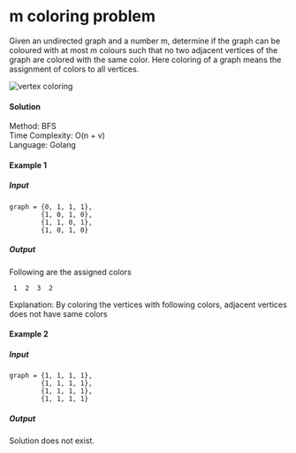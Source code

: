 # m coloring problem

Given an undirected graph and a number m, determine if the graph can be coloured with at most m colours such that no two adjacent vertices of the graph are colored with the same color. Here coloring of a graph means the assignment of colors to all vertices. 

![vertex coloring](https://user-images.githubusercontent.com/5745279/131906463-aa103c3d-5add-408f-aeeb-797d0c0e7e4b.png)


#### Solution
Method: BFS  
Time Complexity: O(n + v)  
Language: Golang


#### Example 1
##### Input
```
graph = {0, 1, 1, 1},
        {1, 0, 1, 0},
        {1, 1, 0, 1},
        {1, 0, 1, 0}
```
##### Output
Following are the assigned colors
```
 1  2  3  2
```
Explanation: By coloring the vertices 
with following colors, adjacent 
vertices does not have same colors

#### Example 2
##### Input
```
graph = {1, 1, 1, 1},
        {1, 1, 1, 1},
        {1, 1, 1, 1},
        {1, 1, 1, 1}
```
##### Output
Solution does not exist.  
